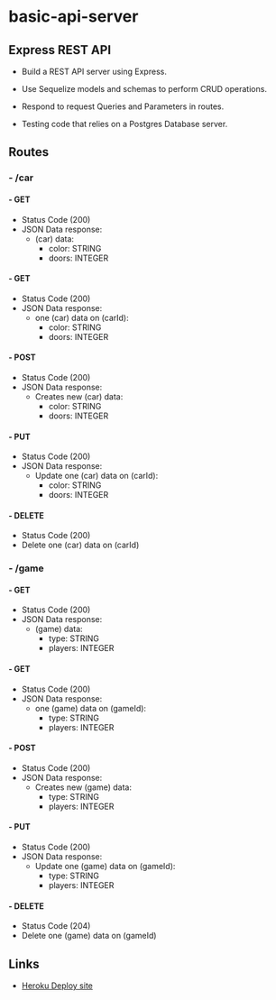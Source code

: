 # basic-api-server

## Express REST API

  - Build a REST API server using Express.

  - Use Sequelize models and schemas to perform CRUD operations.

  - Respond to request Queries and Parameters in routes.

  - Testing code that relies on a Postgres Database server.

## Routes

### - /car

  #### - GET

   - Status Code (200)
   - JSON Data response:
     - (car) data:
       - color: STRING
       - doors: INTEGER

  #### - GET

   - Status Code (200)
   - JSON Data response:
     - one (car) data on (carId):
       - color: STRING
       - doors: INTEGER
        
  #### - POST

   - Status Code (200)
   - JSON Data response:
     - Creates new (car) data:
       - color: STRING
       - doors: INTEGER

  #### - PUT

   - Status Code (200)
   - JSON Data response:
     - Update one (car) data on (carId):
       - color: STRING
       - doors: INTEGER

  #### - DELETE 

   - Status Code (200)
   - Delete one (car) data on (carId)

### - /game

  #### - GET

   - Status Code (200)
   - JSON Data response:
     - (game) data:
       - type: STRING
       - players: INTEGER

  #### - GET

   - Status Code (200)
   - JSON Data response:
     - one (game) data on (gameId):
       - type: STRING
       - players: INTEGER
        
  #### - POST

   - Status Code (200)
   - JSON Data response:
     - Creates new (game) data:
       - type: STRING
       - players: INTEGER

  #### - PUT

   - Status Code (200)
   - JSON Data response:
     - Update one (game) data on (gameId):
       - type: STRING
       - players: INTEGER

  #### - DELETE 

   - Status Code (204)
   - Delete one (game) data on (gameId)

## Links

  - [Heroku Deploy site](https://louis-basic-api-server.herokuapp.com)

  
